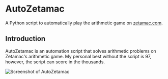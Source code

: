 # AutoZetamac

A Python script to automatically play the arithmetic game on [zetamac.com](https://arithmetic.zetamac.com/).

## Introduction

AutoZetamac is an automation script that solves arithmetic problems on Zetamac's arithmetic game. 
My personal best without the script is 97, however, the script can score in the thousands.

![Screenshot of AutoZetamac](Screenshot%202024-02-22%20at%201.57.42%20PM.png)
